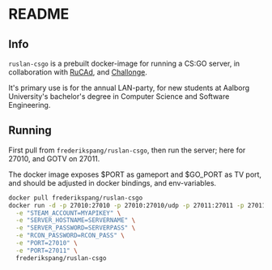 # README

## Info

`ruslan-csgo` is a prebuilt docker-image for running a CS:GO server, in collaboration with [RuCAd](https://github.com/aau-datsw/ruslan-rucad), and [Challonge](https://challonge.com).

It's primary use is for the annual LAN-party, for new students at Aalborg University's bachelor's degree in Computer Science and Software Engineering.

## Running

First pull from `frederikspang/ruslan-csgo`, then run the server; here for 27010, and GOTV on 27011.

The docker image exposes $PORT as gameport and $GO_PORT as TV port, and should be adjusted in docker bindings, and env-variables.

```bash
docker pull frederikspang/ruslan-csgo
docker run -d -p 27010:27010 -p 27010:27010/udp -p 27011:27011 -p 27011:27011/udp \
  -e "STEAM_ACCOUNT=MYAPIKEY" \
  -e "SERVER_HOSTNAME=SERVERNAME" \
  -e "SERVER_PASSWORD=SERVERPASS" \
  -e "RCON_PASSWORD=RCON_PASS" \
  -e "PORT=27010" \
  -e "PORT=27011" \
  frederikspang/ruslan-csgo
```
